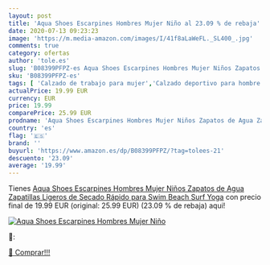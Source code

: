 ```yaml
---
layout: post
title: 'Aqua Shoes Escarpines Hombres Mujer Niño al 23.09 % de rebaja'
date: 2020-07-13 09:23:23
image: 'https://m.media-amazon.com/images/I/41f8aLaWeFL._SL400_.jpg'
comments: true
category: ofertas
author: 'tole.es'
slug: 'B08399PFPZ-es Aqua Shoes Escarpines Hombres Mujer Niños Zapatos de Agua...'
sku: 'B08399PFPZ-es'
tags: [ 'Calzado de trabajo para mujer','Calzado deportivo para hombre','Calzado sanitario y de hostelería para mujer','Chanclas y sandalias de piscina para hombre','Sandalias y chanclas para niña','Zapatillas y calzado deportivo para hombre','Zapatos','Zapatos para hombre','Zapatos para mujer','Zapatos para niñas pequeñas','Zapatos y complementos','Zuecos sanitarios y de hostelería para mujer','Zuecos y mules para hombre','zapatos', ]
actualPrice: 19.99 EUR
currency: EUR
price: 19.99
comparePrice: 25.99 EUR
prodname: 'Aqua Shoes Escarpines Hombres Mujer Niños Zapatos de Agua Zapatillas Ligeros de Secado Rápido para Swim Beach Surf Yoga'
country: 'es'
flag: '🇪🇸'
brand: ''
buyurl: 'https://www.amazon.es/dp/B08399PFPZ/?tag=tolees-21'
descuento: '23.09'
average: '19.99'
---
```


Tienes [Aqua Shoes Escarpines Hombres Mujer Niños Zapatos de Agua Zapatillas Ligeros de Secado Rápido para Swim Beach Surf Yoga](https://www.amazon.es/dp/B08399PFPZ/?tag=tolees-21) con precio final de  19.99 EUR (original: 25.99 EUR) (23.09 %  de rebaja) aqui!

[![Aqua Shoes Escarpines Hombres Mujer Niño](https://m.media-amazon.com/images/I/41f8aLaWeFL._SL400_.jpg)](https://www.amazon.es/dp/B08399PFPZ/?tag=tolees-21)

🔎:


[🛒 Comprar!!!](https://www.amazon.es/dp/B08399PFPZ/?tag=tolees-21)
